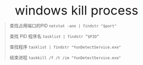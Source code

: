 <div style="text-align: center;font-size: 40px;">windows kill process</div>

> 查找占用端口的PID `netstat -ano | findstr "$port"`
>
> 查找 PID 程序名 `tasklist | findstr “$PID”`
>
> 查找程序 `tasklist | findstr "YunDetectService.exe"`
>
> 结束进程 `taskkill /f /t /im "YunDetectService.exe"`
